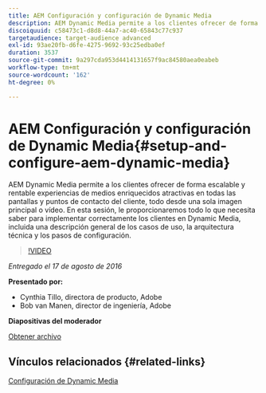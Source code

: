 ```yaml
---
title: AEM Configuración y configuración de Dynamic Media
description: AEM Dynamic Media permite a los clientes ofrecer de forma escalable y rentable experiencias de medios enriquecidos atractivas en todas las pantallas y puntos de contacto del cliente, todo desde una sola imagen principal o vídeo.  En esta sesión, le proporcionaremos todo lo que necesita saber para implementar correctamente los clientes en Dynamic Media, incluida una descripción general de los casos de uso, la arquitectura técnica y los pasos de configuración.
discoiquuid: c58473c1-d8d8-44a7-ac40-65843c77c937
targetaudience: target-audience advanced
exl-id: 93ae20fb-d6fe-4275-9692-93c25edba0ef
duration: 3537
source-git-commit: 9a297cda953d4414131657f9ac84580aea0eabeb
workflow-type: tm+mt
source-wordcount: '162'
ht-degree: 0%

---
```


# AEM Configuración y configuración de Dynamic Media{#setup-and-configure-aem-dynamic-media}

AEM Dynamic Media permite a los clientes ofrecer de forma escalable y rentable experiencias de medios enriquecidos atractivas en todas las pantallas y puntos de contacto del cliente, todo desde una sola imagen principal o vídeo.  En esta sesión, le proporcionaremos todo lo que necesita saber para implementar correctamente los clientes en Dynamic Media, incluida una descripción general de los casos de uso, la arquitectura técnica y los pasos de configuración.

>[!VIDEO](https://video.tv.adobe.com/v/19297/?quality=9)

*Entregado el 17 de agosto de 2016*

**Presentado por:**

* Cynthia Tillo, directora de producto, Adobe
* Bob van Manen, director de ingeniería, Adobe

**Diapositivas del moderador**

[Obtener archivo](assets/aemgems-081716-dynamic-media-configuration.pdf)

## Vínculos relacionados {#related-links}

[Configuración de Dynamic Media](https://docs.adobe.com/docs/en/aem/6-2/administer/content/dynamic-media/config-dynamic.html)

<!--
[Get back to the Overview](https://helpx.adobe.com/experience-manager/kt/eseminars/gems/aem-index.html)
-->
